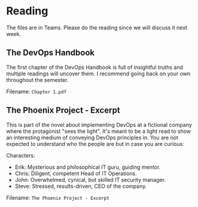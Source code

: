 # Reading

The files are in Teams.
Please do the reading since we will discuss it next week. 

## The DevOps Handbook

The first chapter of the DevOps Handbook is full of insightful truths and multiple readings will uncover them. I recommend going back on your own throughout the semester. 

Filename: `Chapter 1.pdf`


## The Phoenix Project - Excerpt

This is part of the novel about implementing DevOps at a fictional company where the protagonist "sees the light". 
It's meant to be a light read to show an interesting medium of conveying DevOps principles in. 
You are not expected to understand who the people are but in case you are curious:

Characters: 
- Erik: Mysterious and philosophical IT guru, guiding mentor.
- Chris: Diligent, competent Head of IT Operations.
- John: Overwhelmed, cynical, but skilled IT security manager.
- Steve: Stressed, results-driven, CEO of the company.

Filename: `The Phoenix Project - Excerpt`